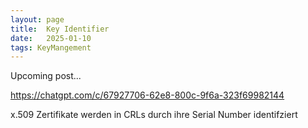 ```yaml
---
layout: page
title:  Key Identifier
date:   2025-01-10
tags: KeyMangement 
---
```

Upcoming post... 

https://chatgpt.com/c/67927706-62e8-800c-9f6a-323f69982144



x.509 Zertifikate werden in CRLs durch ihre Serial Number identifziert